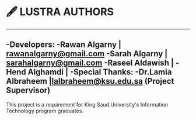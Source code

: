 # 🖋️ LUSTRA AUTHORS
---
-Developers: 
  -Rawan Algarny | rawanalgarny@gmail.com
  -Sarah Algarny | sarahalgarny@gmail.com
  -Raseel Aldawish |
  -Hend Alghamdi |
-Special Thanks:
  -Dr.Lamia Albraheem |lalbraheem@ksu.edu.sa (Project Supervisor)
  ---
This project is a requirement for King Saud University's Information Technology program graduates.
